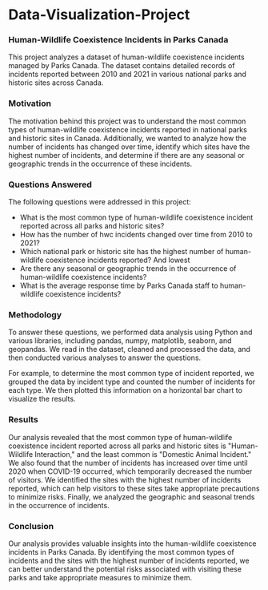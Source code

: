 # Data-Visualization-Project

### Human-Wildlife Coexistence Incidents in Parks Canada
This project analyzes a dataset of human-wildlife coexistence incidents managed by Parks Canada. The dataset contains detailed records of incidents reported between 2010 and 2021 in various national parks and historic sites across Canada.

### Motivation
The motivation behind this project was to understand the most common types of human-wildlife coexistence incidents reported in national parks and historic sites in Canada. Additionally, we wanted to analyze how the number of incidents has changed over time, identify which sites have the highest number of incidents, and determine if there are any seasonal or geographic trends in the occurrence of these incidents.

### Questions Answered
The following questions were addressed in this project:

   - What is the most common type of human-wildlife coexistence incident reported across all parks and historic sites?
   - How has the number of hwc incidents changed over time from 2010 to 2021?
   - Which national park or historic site has the highest number of human-wildlife coexistence incidents reported? And lowest
   - Are there any seasonal or geographic trends in the occurrence of human-wildlife coexistence incidents?
   - What is the average response time by Parks Canada staff to human-wildlife coexistence incidents?

### Methodology
To answer these questions, we performed data analysis using Python and various libraries, including pandas, numpy, matplotlib, seaborn, and geopandas. We read in the dataset, cleaned and processed the data, and then conducted various analyses to answer the questions.

For example, to determine the most common type of incident reported, we grouped the data by incident type and counted the number of incidents for each type. We then plotted this information on a horizontal bar chart to visualize the results.

### Results
Our analysis revealed that the most common type of human-wildlife coexistence incident reported across all parks and historic sites is "Human-Wildlife Interaction," and the least common is "Domestic Animal Incident." We also found that the number of incidents has increased over time until 2020 when COVID-19 occurred, which temporarily decreased the number of visitors. We identified the sites with the highest number of incidents reported, which can help visitors to these sites take appropriate precautions to minimize risks. Finally, we analyzed the geographic and seasonal trends in the occurrence of incidents.

### Conclusion
Our analysis provides valuable insights into the human-wildlife coexistence incidents in Parks Canada. By identifying the most common types of incidents and the sites with the highest number of incidents reported, we can better understand the potential risks associated with visiting these parks and take appropriate measures to minimize them.
